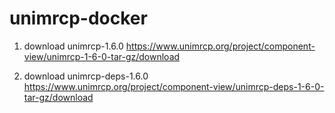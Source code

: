 # unimrcp-docker
1. download unimrcp-1.6.0
https://www.unimrcp.org/project/component-view/unimrcp-1-6-0-tar-gz/download

2. download unimrcp-deps-1.6.0
https://www.unimrcp.org/project/component-view/unimrcp-deps-1-6-0-tar-gz/download

